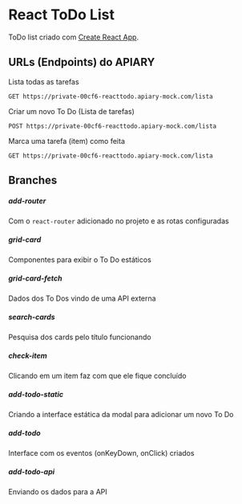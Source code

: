# React ToDo List

ToDo list criado com [Create React App](https://github.com/facebookincubator/create-react-app).



## URLs (Endpoints) do APIARY

Lista todas as tarefas

`GET https://private-00cf6-reacttodo.apiary-mock.com/lista`


Criar um novo To Do (Lista de tarefas)

`POST https://private-00cf6-reacttodo.apiary-mock.com/lista`


Marca uma tarefa (item) como feita

`GET https://private-00cf6-reacttodo.apiary-mock.com/lista`



## Branches

##### add-router
Com o `react-router` adicionado no projeto e as rotas configuradas

##### grid-card 
Componentes para exibir o To Do estáticos

##### grid-card-fetch
 Dados dos To Dos vindo de uma API externa

##### search-cards
Pesquisa dos cards pelo título funcionando

##### check-item
Clicando em um item faz com que ele fique concluído

##### add-todo-static
Criando a interface estática da modal para adicionar um novo To Do

##### add-todo
Interface com os eventos (onKeyDown, onClick) criados

##### add-todo-api
Enviando os dados para a API
